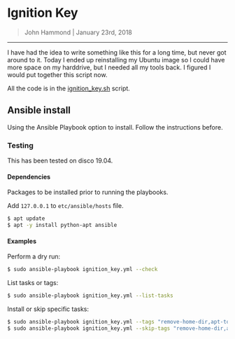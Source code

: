# Ignition Key
> John Hammond | January 23rd, 2018

------------

I have had the idea to write something like this for a long time, but never got around to it. Today I ended up reinstalling my Ubuntu image so I could have more space on my harddrive, but I needed all my tools back. I figured I would put together this script now.

All the code is in the [ignition_key.sh](ignition_key.sh) script.

## Ansible install
Using the Ansible Playbook option to install. Follow the instructions before.

### Testing
This has been tested on disco 19.04.

#### Dependencies
Packages to be installed prior to running the playbooks.

Add `127.0.0.1` to `etc/ansible/hosts` file.

```bash
$ apt update
$ apt -y install python-apt ansible
```

#### Examples
Perform a dry run:

```bash
$ sudo ansible-playbook ignition_key.yml --check
```

List tasks or tags:
```bash
$ sudo ansible-playbook ignition_key.yml --list-tasks
```

Install or skip specific tasks:
```bash
$ sudo ansible-playbook ignition_key.yml --tags "remove-home-dir,apt-tools"
$ sudo ansible-playbook ignition_key.yml --skip-tags "remove-home-dir,apt-tools""
```

